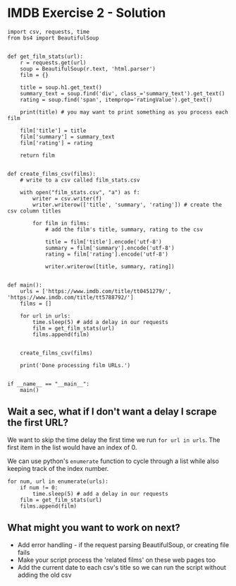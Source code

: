 # IMDB Exercise 2 - Solution

```
import csv, requests, time
from bs4 import BeautifulSoup


def get_film_stats(url):
    r = requests.get(url)
    soup = BeautifulSoup(r.text, 'html.parser')
    film = {}

    title = soup.h1.get_text()
    summary_text = soup.find('div', class_='summary_text').get_text()
    rating = soup.find('span', itemprop='ratingValue').get_text()

    print(title) # you may want to print something as you process each film

    film['title'] = title
    film['summary'] = summary_text
    film['rating'] = rating

    return film


def create_films_csv(films):
    # write to a csv called film_stats.csv

    with open("film_stats.csv", "a") as f:
        writer = csv.writer(f)
        writer.writerow(['title', 'summary', 'rating']) # create the csv column titles

        for film in films:
            # add the film's title, summary, rating to the csv

            title = film['title'].encode('utf-8')
            summary = film['summary'].encode('utf-8')
            rating = film['rating'].encode('utf-8')

            writer.writerow([title, summary, rating])


def main():
    urls = ['https://www.imdb.com/title/tt0451279/', 'https://www.imdb.com/title/tt5788792/']
    films = []

    for url in urls:
        time.sleep(5) # add a delay in our requests
        film = get_film_stats(url)
        films.append(film)


    create_films_csv(films)

    print('Done processing film URLs.')


if __name__ == "__main__":
    main()

```

## Wait a sec, what if I don't want a delay I scrape the first URL?

We want to skip the time delay the first time we run `for url in urls`. The first item in the list would have an index
of 0.

We can use python's `enumerate` function to cycle through a list while also keeping track of the index number.

```
for num, url in enumerate(urls):
    if num != 0:
        time.sleep(5) # add a delay in our requests
    film = get_film_stats(url)
    films.append(film)
```

## What might you want to work on next?

- Add error handling - if the request parsing BeautifulSoup, or creating file fails
- Make your script process the 'related films' on these web pages too
- Add the current date to each csv's title so we can run the script without adding the old csv
